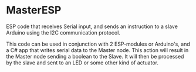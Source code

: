 # MasterESP
ESP code that receives Serial input, and sends an instruction to a slave Arduino using the I2C communication protocol.

This code can be used in conjunction with 2 ESP-modules or Arduino's, and a C# app that writes serial data to the Master node. This action will result in the Master node sending a boolean to the Slave. It will then be processed by the slave and sent to an LED or some other kind of actuator.
